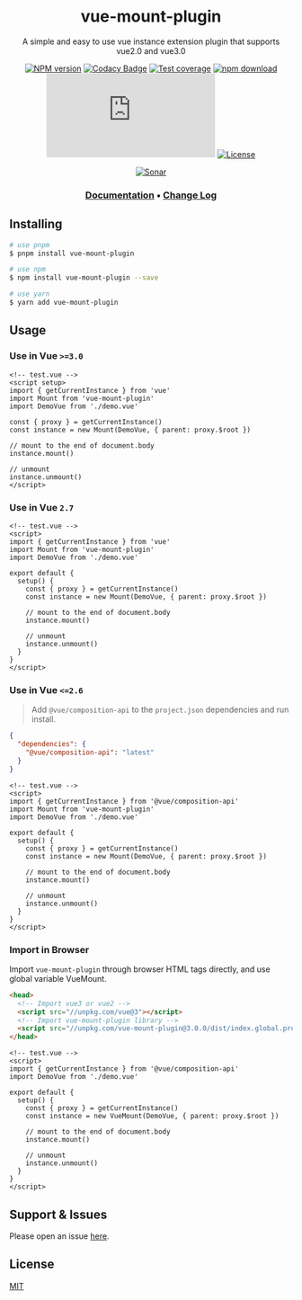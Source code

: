 <div style="text-align: center;" align="center">

# vue-mount-plugin

A simple and easy to use vue instance extension plugin that supports vue2.0 and vue3.0

[![NPM version][npm-image]][npm-url]
[![Codacy Badge][codacy-image]][codacy-url]
[![Test coverage][codecov-image]][codecov-url]
[![npm download][download-image]][download-url]
[![gzip][gzip-image]][gzip-url]
[![License][license-image]][license-url]

[![Sonar][sonar-image]][sonar-url]

</div>

<div style="text-align: center; margin-bottom: 20px;" align="center">

### **[Documentation](https://www.saqqdy.com/vue-mount-plugin)** • **[Change Log](./CHANGELOG.md)**

</div>

## Installing

```bash
# use pnpm
$ pnpm install vue-mount-plugin

# use npm
$ npm install vue-mount-plugin --save

# use yarn
$ yarn add vue-mount-plugin
```

## Usage

### Use in Vue `>=3.0`

```vue
<!-- test.vue -->
<script setup>
import { getCurrentInstance } from 'vue'
import Mount from 'vue-mount-plugin'
import DemoVue from './demo.vue'

const { proxy } = getCurrentInstance()
const instance = new Mount(DemoVue, { parent: proxy.$root })

// mount to the end of document.body
instance.mount()

// unmount
instance.unmount()
</script>
```

### Use in Vue `2.7`

```vue
<!-- test.vue -->
<script>
import { getCurrentInstance } from 'vue'
import Mount from 'vue-mount-plugin'
import DemoVue from './demo.vue'

export default {
  setup() {
    const { proxy } = getCurrentInstance()
    const instance = new Mount(DemoVue, { parent: proxy.$root })

    // mount to the end of document.body
    instance.mount()

    // unmount
    instance.unmount()
  }
}
</script>
```

### Use in Vue `<=2.6`

> Add `@vue/composition-api` to the `project.json` dependencies and run install.

```json
{
  "dependencies": {
    "@vue/composition-api": "latest"
  }
}
```

```vue
<!-- test.vue -->
<script>
import { getCurrentInstance } from '@vue/composition-api'
import Mount from 'vue-mount-plugin'
import DemoVue from './demo.vue'

export default {
  setup() {
    const { proxy } = getCurrentInstance()
    const instance = new Mount(DemoVue, { parent: proxy.$root })

    // mount to the end of document.body
    instance.mount()

    // unmount
    instance.unmount()
  }
}
</script>
```

### Import in Browser

Import `vue-mount-plugin` through browser HTML tags directly, and use global variable VueMount.

```html
<head>
  <!-- Import vue3 or vue2 -->
  <script src="//unpkg.com/vue@3"></script>
  <!-- Import vue-mount-plugin library -->
  <script src="//unpkg.com/vue-mount-plugin@3.0.0/dist/index.global.prod.js"></script>
</head>
```

```vue
<!-- test.vue -->
<script>
import { getCurrentInstance } from '@vue/composition-api'
import DemoVue from './demo.vue'

export default {
  setup() {
    const { proxy } = getCurrentInstance()
    const instance = new VueMount(DemoVue, { parent: proxy.$root })

    // mount to the end of document.body
    instance.mount()

    // unmount
    instance.unmount()
  }
}
</script>
```

## Support & Issues

Please open an issue [here](https://github.com/saqqdy/vue-mount-plugin/issues).

## License

[MIT](LICENSE)

[npm-image]: https://img.shields.io/npm/v/vue-mount-plugin.svg?style=flat-square
[npm-url]: https://npmjs.org/package/vue-mount-plugin
[codacy-image]: https://app.codacy.com/project/badge/Grade/f70d4880e4ad4f40aa970eb9ee9d0696
[codacy-url]: https://www.codacy.com/gh/saqqdy/vue-mount-plugin/dashboard?utm_source=github.com&utm_medium=referral&utm_content=saqqdy/vue-mount-plugin&utm_campaign=Badge_Grade
[codecov-image]: https://img.shields.io/codecov/c/github/saqqdy/vue-mount-plugin.svg?style=flat-square
[codecov-url]: https://codecov.io/github/saqqdy/vue-mount-plugin?branch=master
[download-image]: https://img.shields.io/npm/dm/vue-mount-plugin.svg?style=flat-square
[download-url]: https://npmjs.org/package/vue-mount-plugin
[gzip-image]: http://img.badgesize.io/https://unpkg.com/vue-mount-plugin/dist/index.iife.min.js?compression=gzip&label=gzip%20size:%20JS
[gzip-url]: http://img.badgesize.io/https://unpkg.com/vue-mount-plugin/dist/index.iife.min.js?compression=gzip&label=gzip%20size:%20JS
[license-image]: https://img.shields.io/badge/License-MIT-blue.svg
[license-url]: LICENSE
[sonar-image]: https://sonarcloud.io/api/project_badges/quality_gate?project=saqqdy_vue-mount-plugin
[sonar-url]: https://sonarcloud.io/dashboard?id=saqqdy_vue-mount-plugin

